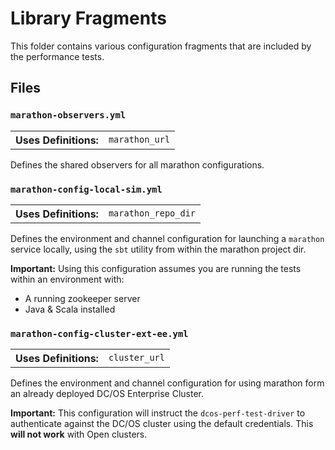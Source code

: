 # Library Fragments

This folder contains various configuration fragments that are included by the performance tests.

## Files

### `marathon-observers.yml`

<table>
    <tr>
        <th>Uses Definitions:</th>
        <td>
            <code>marathon_url</code>
        </td>
    </tr>
</table>

Defines the shared observers for all marathon configurations.

### `marathon-config-local-sim.yml`

<table>
    <tr>
        <th>Uses Definitions:</th>
        <td>
            <code>marathon_repo_dir</code>
        </td>
    </tr>
</table>

Defines the environment and channel configuration for launching a `marathon` service locally, using the `sbt` utility from within the marathon project dir. 

**Important:** Using this configuration assumes you are running the tests within an environment with:
* A running zookeeper server
* Java & Scala installed

### `marathon-config-cluster-ext-ee.yml`

<table>
    <tr>
        <th>Uses Definitions:</th>
        <td>
            <code>cluster_url</code>
        </td>
    </tr>
</table>

Defines the environment and channel configuration for using marathon form an already deployed DC/OS Enterprise Cluster.

**Important:** This configuration will instruct the `dcos-perf-test-driver` to authenticate against the DC/OS cluster using the default credentials. This **will not work** with Open clusters.
